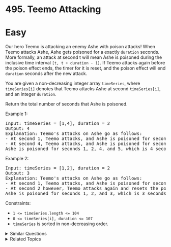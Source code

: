 # 495. Teemo Attacking

# Easy

Our hero Teemo is attacking an enemy Ashe with poison attacks! When Teemo attacks Ashe, Ashe gets poisoned for a exactly `duration` seconds. More formally, an attack at second t will mean Ashe is poisoned during the inclusive time interval `[t, t + duration - 1]`. If Teemo attacks again before the poison effect ends, the timer for it is reset, and the poison effect will end `duration` seconds after the new attack.

You are given a non-decreasing integer array `timeSeries`, where `timeSeries[i]` denotes that Teemo attacks Ashe at second `timeSeries[i]`, and an integer `duration`.

Return the total number of seconds that Ashe is poisoned.

Example 1:

<pre>
Input: timeSeries = [1,4], duration = 2
Output: 4
Explanation: Teemo's attacks on Ashe go as follows:
- At second 1, Teemo attacks, and Ashe is poisoned for seconds 1 and 2.
- At second 4, Teemo attacks, and Ashe is poisoned for seconds 4 and 5.
Ashe is poisoned for seconds 1, 2, 4, and 5, which is 4 seconds in total.
</pre>

Example 2:

<pre>
Input: timeSeries = [1,2], duration = 2
Output: 3
Explanation: Teemo's attacks on Ashe go as follows:
- At second 1, Teemo attacks, and Ashe is poisoned for seconds 1 and 2.
- At second 2 however, Teemo attacks again and resets the poison timer. Ashe is poisoned for seconds 2 and 3.
Ashe is poisoned for seconds 1, 2, and 3, which is 3 seconds in total.
</pre>

Constraints:

-   `1 <= timeSeries.length <= 104`
-   `0 <= timeSeries[i], duration <= 107`
-   `timeSeries` is sorted in non-decreasing order.

<details>
<summary> Similar Questions </summary>

-   `Can Place Flowers - Easy`
-   `Merge Intervals - Medium`
-   `Dota2 Senate - Medium`

</details>

<details>
<summary> Related Topics </summary>

-   `Array`
-   `Simulation`

</details>
